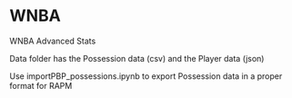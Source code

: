# WNBA
WNBA Advanced Stats 

Data folder has the Possession data (csv) and the Player data (json)

Use importPBP_possessions.ipynb to export Possession data in a proper format for RAPM
